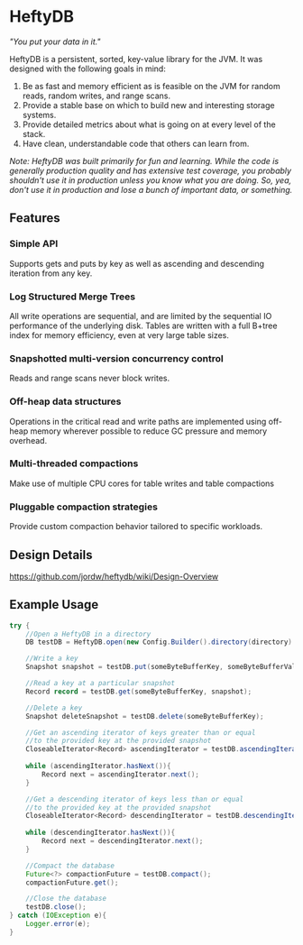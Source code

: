 # HeftyDB

*"You put your data in it."*

HeftyDB is a persistent, sorted, key-value library for the JVM. It was designed with the following goals in mind:

1. Be as fast and memory efficient as is feasible on the JVM for random reads, random writes, and range scans.
2. Provide a stable base on which to build new and interesting storage systems.
3. Provide detailed metrics about what is going on at every level of the stack.
4. Have clean, understandable code that others can learn from.

*Note: HeftyDB was built primarily for fun and learning. While the code is generally production quality and has extensive test coverage, you probably shouldn't use it in production unless you know what you are doing. So, yea, don't use it in production and lose a bunch of important data, or something.*

## Features

### Simple API
Supports gets and puts by key as well as ascending and descending iteration from any key.

### Log Structured Merge Trees
All write operations are sequential, and are limited by the sequential IO performance of the underlying disk. Tables
are written with a full B+tree index for memory efficiency, even at very large table sizes.

### Snapshotted multi-version concurrency control
Reads and range scans never block writes.

### Off-heap data structures
Operations in the critical read and write paths are implemented using off-heap memory wherever possible to reduce GC
pressure and memory overhead.

### Multi-threaded compactions
Make use of multiple CPU cores for table writes and table compactions

### Pluggable compaction strategies
Provide custom compaction behavior tailored to specific workloads.

## Design Details
https://github.com/jordw/heftydb/wiki/Design-Overview

## Example Usage

```java
try {
    //Open a HeftyDB in a directory
    DB testDB = HeftyDB.open(new Config.Builder().directory(directory).build());

    //Write a key
    Snapshot snapshot = testDB.put(someByteBufferKey, someByteBufferValue);

    //Read a key at a particular snapshot
    Record record = testDB.get(someByteBufferKey, snapshot);

    //Delete a key
    Snapshot deleteSnapshot = testDB.delete(someByteBufferKey);

    //Get an ascending iterator of keys greater than or equal
    //to the provided key at the provided snapshot
    CloseableIterator<Record> ascendingIterator = testDB.ascendingIterator(someByteBufferKey, snapshot);
    
    while (ascendingIterator.hasNext()){
        Record next = ascendingIterator.next();
    }

    //Get a descending iterator of keys less than or equal
    //to the provided key at the provided snapshot
    CloseableIterator<Record> descendingIterator = testDB.descendingIterator(someByteBufferKey, snapshot);
    
    while (descendingIterator.hasNext()){
        Record next = descendingIterator.next();
    }

    //Compact the database
    Future<?> compactionFuture = testDB.compact();
    compactionFuture.get();

    //Close the database
    testDB.close();
} catch (IOException e){
    Logger.error(e);
}
```




